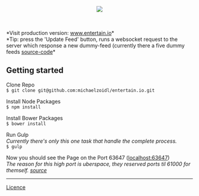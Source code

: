 <br>
<br>
<p align="center">
<img src="http://mjz.io/Unbenannt-1.png"/>
</p>
<br>
<br>
*Visit production version: <a target="_blank" href="http://entertain.io/#/">www.entertain.io</a>*<br>
*Tip: press the 'Update Feed' button, runs a websocket request to the server which response a new dummy-feed (currently there a five dummy feeds <a href="https://github.com/michaelzoidl/entertain.io/blob/master/gulp/development/webserver.coffee#L18-L44">source-code</a>*


## Getting started
Clone Repo<br>
`$ git clone git@github.com:michaelzoidl/entertain.io.git`

Install Node Packages<br>
`$ npm install`

Install Bower Packages<br>
`$ bower install`

Run Gulp<br>
*Currently there's only this one task that handle the complete process.*<br>
`$ gulp`

Now you should see the Page on the Port 63647 (<a href="http://localhost:63647" target="_blank">localhost:63647</a>)<br>
*The reason for this high port is uberspace, they reserved ports til 61000 for themself. <a href="https://wiki.uberspace.de/development:nodejs" target="_blank">source</a>*

---

<a href="https://github.com/michaelzoidl/entertain.io/blob/master/LICENCE">Licence</a>
